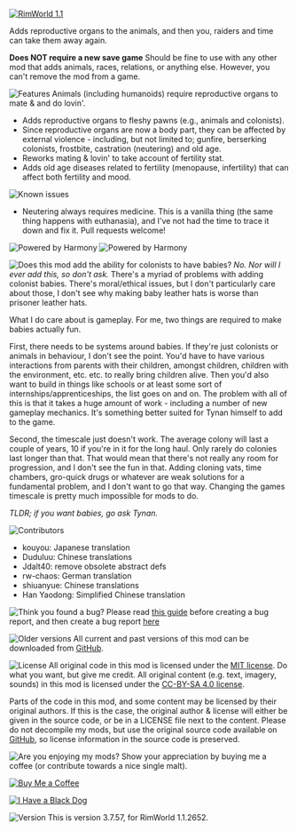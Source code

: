 [![RimWorld 1.1](https://img.shields.io/badge/RimWorld-1.1-brightgreen.svg)](http://rimworldgame.com/)

Adds reproductive organs to the animals, and then you, raiders and time can take them away again. 

**Does NOT require a new save game** 
Should be fine to use with any other mod that adds animals, races, relations, or anything else. However, you can't remove the mod from a game.


  
  
![Features](https://banners.karel-kroeze.nl/title/Features.png)
Animals (including humanoids) require reproductive organs to mate & and do lovin'. 
- Adds reproductive organs to fleshy pawns (e.g., animals and colonists). 
- Since reproductive organs are now a body part, they can be affected by external violence - including, but not limited to; gunfire, berserking colonists, frostbite, castration (neutering) and old age.
- Reworks mating & lovin' to take account of fertility stat. 
- Adds old age diseases related to fertility (menopause, infertility) that can affect both fertility and mood.


  
  
![Known issues](https://banners.karel-kroeze.nl/title/Known%20issues.png)
- Neutering always requires medicine. This is a vanilla thing (the same thing happens with euthanasia), and I've not had the time to trace it down and fix it. Pull requests welcome!


  
  
![Powered by Harmony](https://banners.karel-kroeze.nl/title/Powered%20by%20Harmony.png)
![Powered by Harmony](https://camo.githubusercontent.com/074bf079275fa90809f51b74e9dd0deccc70328f/68747470733a2f2f7332342e706f7374696d672e6f72672f3538626c31727a33392f6c6f676f2e706e67)


  
  
![Does this mod add the ability for colonists to have babies?](https://banners.karel-kroeze.nl/title/Does%20this%20mod%20add%20the%20ability%20for%20colonists%20to%20have%20babies%3F.png)
_No. Nor will I ever add this, so don't ask._
There's a myriad of problems with adding colonist babies. There's moral/ethical issues, but I don't particularly care about those, I don't see why making baby leather hats is worse than prisoner leather hats. 

What I do care about is gameplay. For me, two things are required to make babies actually fun. 

First, there needs to be systems around babies. If they're just colonists or animals in behaviour, I don't see the point. You'd have to have various interactions from parents with their children, amongst children, children with the environment, etc. etc. to really bring children alive. Then you'd also want to build in things like schools or at least some sort of internships/apprenticeships, the list goes on and on. 
The problem with all of this is that it takes a huge amount of work - including a number of new gameplay mechanics. It's something better suited for Tynan himself to add to the game. 

Second, the timescale just doesn't work. The average colony will last a couple of years, 10 if you're in it for the long haul. Only rarely do colonies last longer than that. That would mean that there's not really any room for progression, and I don't see the fun in that. Adding cloning vats, time chambers, gro-quick drugs or whatever are weak solutions for a fundamental problem, and I don't want to go that way. Changing the games timescale is pretty much impossible for mods to do. 

_TLDR; if you want babies, go ask Tynan._


  
  
![Contributors](https://banners.karel-kroeze.nl/title/Contributors.png)
 - kouyou:	Japanese translation
 - Duduluu:	Chinese translations
 - Jdalt40:	remove obsolete abstract defs
 - rw-chaos:	German translation
 - shiuanyue:	Chinese translations
 - Han Yaodong:	Simplified Chinese translation


  
  
![Think you found a bug?](https://banners.karel-kroeze.nl/title/Think%20you%20found%20a%20bug%3F.png)
Please read [this guide](http://steamcommunity.com/sharedfiles/filedetails/?id=725234314) before creating a bug report,
 and then create a bug report [here](https://github.com/fluffy-mods/BirdsAndBees/issues)


  
  
![Older versions](https://banners.karel-kroeze.nl/title/Older%20versions.png)
All current and past versions of this mod can be downloaded from [GitHub](https://github.com/fluffy-mods/BirdsAndBees/releases).


  
  
![License](https://banners.karel-kroeze.nl/title/License.png)
All original code in this mod is licensed under the [MIT license](https://opensource.org/licenses/MIT). Do what you want, but give me credit. 
All original content (e.g. text, imagery, sounds) in this mod is licensed under the [CC-BY-SA 4.0 license](http://creativecommons.org/licenses/by-sa/4.0/).

Parts of the code in this mod, and some content may be licensed by their original authors. If this is the case, the original author & license will either be given in the source code, or be in a LICENSE file next to the content. Please do not decompile my mods, but use the original source code available on [GitHub](https://github.com/fluffy-mods/BirdsAndBees/), so license information in the source code is preserved.


  
  
![Are you enjoying my mods?](https://banners.karel-kroeze.nl/title/Are%20you%20enjoying%20my%20mods%3F.png)
Show your appreciation by buying me a coffee (or contribute towards a nice single malt).

[![Buy Me a Coffee](http://i.imgur.com/EjWiUwx.gif)](https://ko-fi.com/fluffymods)

[![I Have a Black Dog](https://i.ibb.co/ss59Rwy/New-Project-2.png)](https://www.youtube.com/watch?v=XiCrniLQGYc)


  
  
![Version](https://banners.karel-kroeze.nl/title/Version.png)
This is version 3.7.57, for RimWorld 1.1.2652.